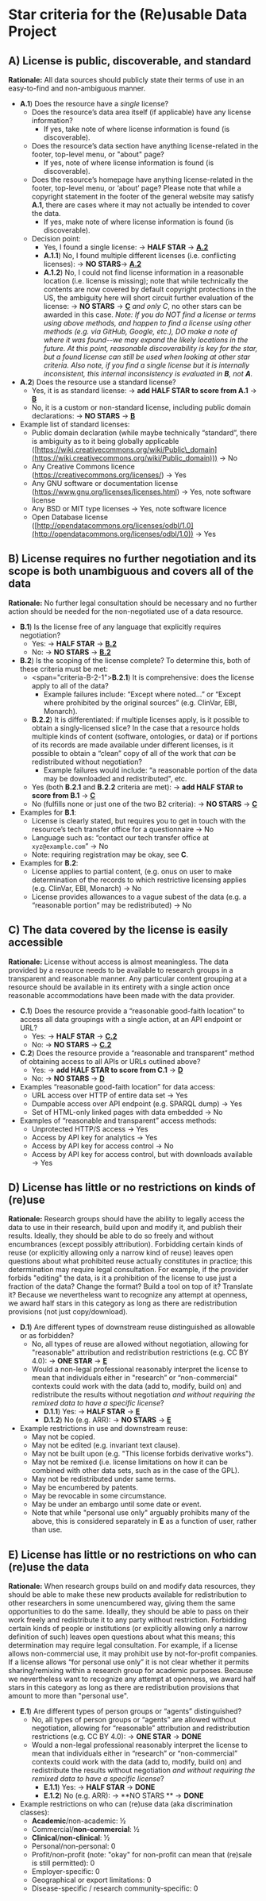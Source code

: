 

# Star criteria for the (Re)usable Data Project

## <span id="criteria-A">A) License is public, discoverable, and standard</span>

**Rationale:** All data sources should publicly state their terms of
use in an easy-to-find and non-ambiguous manner.

- <span id="criteria-A-1">**A.1**) Does the resource have a *single* license?</span>
    - Does the resource’s data area itself (if applicable) have any license information?
        - If yes, take note of where license information is found (is discoverable).
    - Does the resource’s data section have anything license-related in the footer, top-level menu, or "about" page?
        - If yes, note of where license information is found (is discoverable).
    - Does the resource’s homepage have anything license-related in the footer, top-level menu, or ‘about’ page? Please note that while a copyright statement in the footer of the general website may satisfy **A.1**, there are cases where it may not actually be intended to cover the data.
        - If yes, make note of where license information is found (is discoverable).
    - Decision point:
        - Yes, I found a single license: → **HALF STAR** → <a href="#criteria-A-2">**A.2**</a>
        - <span id="criteria-A-1-1">**A.1.1**) No, I found multiple different licenses (i.e. conflicting licenses): → **NO STARS**→ <a href="#criteria-A-2">**A.2**</a>
        - **A.1.2**) No, I could not find license information in a reasonable location (i.e. license is missing); note that while technically the contents are now covered by default copyright protections in the US, the ambiguity here will short circuit further evaluation of the license: → **NO STARS** → <a href="#criteria-C">**C**</a> *and only C*, no other stars can be awarded in this case.
*Note: If you do NOT find a license or terms using above methods, and happen to find a license using other methods (e.g. via GitHub, Google, etc.), DO make a note of where it was found--we may expand the likely locations in the future. At this point, reasonable discoverability is key for the star, but a found license can still be used when looking at other star criteria. Also note, if you find a single license but it is internally inconsistent, this internal inconsistency is evaluated in **B**, not **A**.*
- <span id="criteria-A-2"></span>**A.2**) Does the resource use a standard license?
    - Yes, it is as standard license: → **add HALF STAR to score from A.1** → <a href="#criteria-B">**B**</a>
    - No, it is a custom or non-standard license, including public domain declarations: → **NO STARS** → <a href="#criteria-B">**B**</a>
- Example list of standard licenses:
    - Public domain declaration (while maybe technically “standard”, there is ambiguity as to it being globally applicable ([https://wiki.creativecommons.org/wiki/Public\_domain](https://wiki.creativecommons.org/wiki/Public_domain))) → No
    - Any Creative Commons licence (https://creativecommons.org/licenses/) → Yes
    - Any GNU software or documentation license (https://www.gnu.org/licenses/licenses.html) → Yes, note software license
    - Any BSD or MIT type licenses → Yes, note software licence
    - Open Database license ([http://opendatacommons.org/licenses/odbl/1.0](http://opendatacommons.org/licenses/odbl/1.0)) → Yes

## <span id="criteria-B">B) License requires no further negotiation and its scope is both unambiguous and covers all of the data</span>

**Rationale:** No further legal consultation should be necessary and no further action should be needed for the non-negotiated use of a data resource.

- <span id="criteria-B-1">**B.1**</span>) Is the license free of any language that explicitly requires negotiation?
    - Yes: → **HALF STAR** → <a href="#criteria-B-2">**B.2**</a>
    - No: → **NO STARS** → <a href="#criteria-B-2">**B.2**</a>
- <span id="criteria-B-2">**B.2**</span>) Is the scoping of the license complete? To determine this, both of these criteria must be met:
    - <span="criteria-B-2-1">**B.2.1**</span>) It is comprehensive: does the license apply to all of the data?
        - Example failures include: “Except where noted…” or “Except where prohibited by the original sources” (e.g. ClinVar, EBI, Monarch).
    - <span id="criteria-B-2-2">**B.2.2**</span>) It is differentiated: if multiple licenses apply, is it possible to obtain a singly-licensed slice?
In the case that a resource holds multiple kinds of content (software, ontologies, or data) or if portions of its records are made available under different licenses, is it possible to obtain a “clean” copy of all of the work that *can* be redistributed without negotiation?
        - Example failures would include: “a reasonable portion of the data may be downloaded and redistributed", etc.
    - Yes (both **B.2.1** and **B.2.2** criteria are met): → **add HALF STAR to score from B.1** → <a href="#criteria-C">**C**</a>
    - No (fulfills none or just one of the two B2 criteria): → **NO STARS** → <a href="#criteria-C">**C**</a>
- Examples for **B.1**:
    - License is clearly stated, but requires you to get in touch with the resource’s tech transfer office for a questionnaire → No
    - Language such as: “contact our tech transfer office at `xyz@example.com`” → No
    - Note: requiring registration may be okay, see **C**.
- Examples for **B.2**:
    - License applies to partial content, (e.g. onus on user to make determination of the records to which restrictive licensing applies (e.g. ClinVar, EBI, Monarch) → No
    - License provides allowances to a vague subest of the data (e.g. a “reasonable portion” may be redistributed) → No

## <span id="criteria-C">C) The data covered by the license is easily accessible</span>

**Rationale:** License without access is almost meaningless. The data provided by a resource needs to be available to research groups in a transparent and reasonable manner. Any particular content grouping at a resource should be available in its entirety with a single action once reasonable accommodations have been made with the data provider.

- <span id="criteria-C-1">**C.1**</span>) Does the resource provide a “reasonable good-faith location” to access all data groupings with a single action, at an API endpoint or URL?
    - Yes: → **HALF STAR** → <a href="#criteria-C-2">**C.2**</a>
    - No: → **NO STARS** → <a href="#criteria-C-2">**C.2**</a>
- <span id="criteria-C-2">**C.2**</span>) Does the resource provide a “reasonable and transparent” method of obtaining access to all APIs or URLs outlined above?
    - Yes: → **add HALF STAR to score from C.1** → <a href="#criteria-D">**D**</a>
    - No: → **NO STARS** → <a href="#criteria-D">**D**</a>
- Examples “reasonable good-faith location” for data access:
    - URL access over HTTP of entire data set → Yes
    - Dumpable access over API endpoint (e.g. SPARQL dump) → Yes
    - Set of HTML-only linked pages with data embedded → No
- Examples of “reasonable and transparent” access methods:
    - Unprotected HTTP/S access → Yes
    - Access by API key for analytics → Yes
    - Access by API key for access control → No
    - Access by API key for access control, but with downloads available → Yes

## <span id="criteria-D">D) License has little or no restrictions on kinds of (re)use</span>

**Rationale:** Research groups should have the ability to legally access the data to use in their research, build upon and modify it, and publish their results. Ideally, they should be able to do so freely and without encumbrances (except possibly attribution). Forbidding certain kinds of reuse (or explicitly allowing only a narrow kind of reuse) leaves open questions about what prohibited reuse actually constitutes in practice; this determination may require legal consultation. For example, if the provider forbids "editing" the data, is it a prohibition of the license to use just a fraction of the data? Change the format? Build a tool on top of it? Translate it? Because we nevertheless want to recognize any attempt at openness, we award half stars in this category as long as there are redistribution provisions (not just copy/download).

- <span id="criteria-D-1">**D.1**</span>) Are different types of downstream reuse distinguished as allowable or as forbidden?
    - No, all types of reuse are allowed without negotiation, allowing for "reasonable" attribution and redistribution restrictions (e.g. CC BY 4.0): → **ONE STAR** → <a href="#criteria-E">**E**</a>
    - Would a non-legal professional reasonably interpret the license to mean that individuals either in "research” or “non-commercial" contexts could work with the data (add to, modify, build on) and redistribute the results without negotiation *and without requiring the remixed data to have a specific license*?
        - <span id="criteria-D-1-1">**D.1.1**</span>) Yes: → **HALF STAR** → <a href="#criteria-E">**E**</a>
        - <span id="criteria-D-1-2">**D.1.2**</span>) No (e.g. ARR): → **NO STARS** → <a href="#criteria-E">**E**</a>
- Example restrictions in use and downstream reuse:
  - May not be copied.
  - May not be edited (e.g. invariant text clause).
  - May not be built upon (e.g. "This license forbids derivative works").
  - May not be remixed (i.e. license limitations on how it can be combined with other data sets, such as in the case of the GPL).
  - May not be redistributed under same terms.
  - May be encumbered by patents.
  - May be revocable in some circumstance.
  - May be under an embargo until some date or event.
  - Note that while "personal use only" arguably prohibits many of the above, this is considered separately in **E** as a function of user, rather than use.

## <span id="criteria-E">E) License has little or no restrictions on who can (re)use the data</span>

**Rationale:** When research groups build on and modify data resources, they should be able to make these new products available for redistribution to other researchers in some unencumbered way, giving them the same opportunities to do the same. Ideally, they should be able to pass on their work freely and redistribute it to any party without restriction. Forbidding certain kinds of people or institutions (or explicitly allowing only a narrow definition of such) leaves open questions about what this means; this determination may require legal consultation. For example, if a license allows non-commercial use, it may prohibit use by not-for-profit companies. If a license allows “for personal use only” it is not clear whether it permits sharing/remixing within a research group for academic purposes. Because we nevertheless want to recognize any attempt at openness, we award half stars in this category as long as there are redistribution provisions that amount to more than "personal use".

- <span id="criteria-E-1">**E.1**</span>) Are different types of person groups or “agents” distinguished?
    - No, all types of person groups or “agents” are allowed without negotiation, allowing for “reasonable” attribution and redistribution restrictions (e.g. CC BY 4.0): → **ONE STAR** → **DONE**
    - Would a non-legal professional reasonably interpret the license to mean that individuals either in “research” or “non-commercial” contexts could work with the data (add to, modify, build on) and redistribute the results without negotiation *and without requiring the remixed data to have a specific license*?
        - <span id="criteria-E-1">**E.1.1**</span>) Yes: → **HALF STAR** → **DONE**
        - <span id="criteria-E-1">**E.1.2**</span>) No (e.g. ARR): → **NO STARS ** → **DONE**
- Example restrictions on who can (re)use data (aka discrimination classes):
    - **Academic**/non-academic: ½
    - Commercial/**non-commercial**: ½
    - **Clinical**/**non-clinical**: ½
    - Personal/non-personal: 0
    - Profit/non-profit (note: "okay" for non-profit can mean that (re)sale is still permitted): 0
    - Employer-specific: 0
    - Geographical or export limitations: 0
    - Disease-specific / research community-specific: 0
